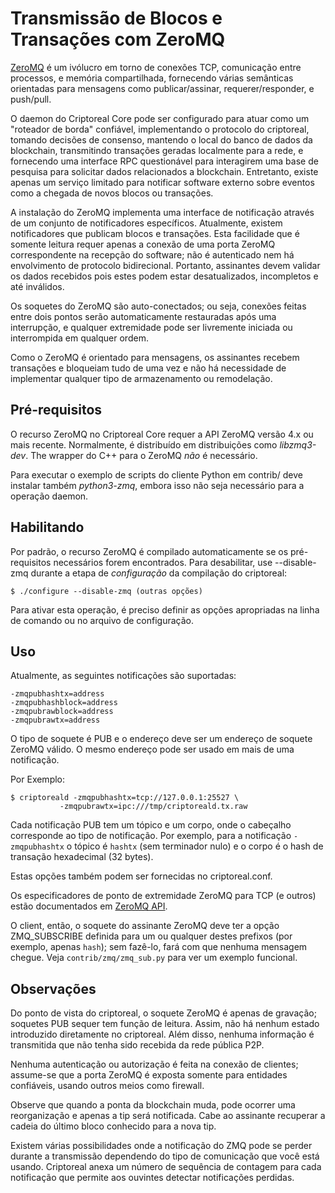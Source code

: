 # Transmissão de Blocos e Transações com ZeroMQ

[ZeroMQ](http://zeromq.org/) é um ivólucro em torno de conexões TCP, comunicação entre processos, e memória compartilhada, fornecendo várias semânticas orientadas para mensagens como publicar/assinar, requerer/responder, e push/pull.

O daemon do Criptoreal Core pode ser configurado para atuar como um "roteador de borda" confiável, implementando o protocolo do criptoreal, tomando decisões de consenso, mantendo o local do banco de dados da blockchain, transmitindo transações geradas localmente para a rede, e fornecendo uma interface RPC questionável para interagirem uma base de pesquisa para solicitar dados relacionados a blockchain. Entretanto, existe apenas um serviço limitado para notificar software externo sobre eventos como a chegada de novos blocos ou transações.

A instalação do ZeroMQ implementa uma interface de notificação através de um conjunto de notificadores específicos. Atualmente, existem notificadores que publicam blocos e transações. Esta facilidade que é somente leitura requer apenas a conexão de uma porta ZeroMQ correspondente na recepção do software; não é autenticado nem há envolvimento de protocolo bidirecional. Portanto, assinantes devem validar os dados recebidos pois estes podem estar desatualizados, incompletos e até inválidos.

Os soquetes do ZeroMQ são auto-conectados; ou seja, conexões feitas entre dois pontos serão automaticamente restauradas após uma interrupção, e qualquer extremidade pode ser livremente iniciada ou interrompida em qualquer ordem.

Como o ZeroMQ é orientado para mensagens, os assinantes recebem transações e bloqueiam tudo de uma vez e não há necessidade de implementar qualquer tipo de armazenamento ou remodelação.

## Pré-requisitos

O recurso ZeroMQ no Criptoreal Core requer a API ZeroMQ versão 4.x ou mais recente. Normalmente, é distribuído em distribuições como *libzmq3-dev*. The wrapper do C++ para o ZeroMQ  *não* é necessário.

Para executar o exemplo de scripts do cliente Python em contrib/ deve instalar também *python3-zmq*, embora isso não seja necessário para a operação daemon.

## Habilitando

Por padrão, o recurso ZeroMQ é compilado automaticamente se os pré-requisitos necessários forem encontrados. Para desabilitar, use --disable-zmq durante a etapa de *configuração* da compilação do criptoreal:

    $ ./configure --disable-zmq (outras opções)

Para ativar esta operação, é preciso definir as opções apropriadas na linha de comando ou no arquivo de configuração.

## Uso

Atualmente, as seguintes notificações são suportadas:

    -zmqpubhashtx=address
    -zmqpubhashblock=address
    -zmqpubrawblock=address
    -zmqpubrawtx=address

O tipo de soquete é PUB e o endereço deve ser um endereço de soquete ZeroMQ válido. O mesmo endereço pode ser usado em mais de uma notificação.

Por Exemplo:

    $ criptoreald -zmqpubhashtx=tcp://127.0.0.1:25527 \
               -zmqpubrawtx=ipc:///tmp/criptoreald.tx.raw

Cada notificação PUB tem um tópico e um corpo, onde o cabeçalho corresponde ao tipo de notificação. Por exemplo, para a notificação `-zmqpubhashtx` o tópico é `hashtx` (sem terminador nulo) e o corpo é o hash de transação hexadecimal (32 bytes).

Estas opções também podem ser fornecidas no criptoreal.conf.

Os especificadores de ponto de extremidade ZeroMQ para TCP (e outros) estão documentados em [ZeroMQ API](http://api.zeromq.org/4-0:_start).

O client, então, o soquete do assinante ZeroMQ deve ter a opção ZMQ_SUBSCRIBE definida para um ou qualquer destes prefixos (por exemplo, apenas `hash`); sem fazê-lo, fará com que nenhuma mensagem chegue. Veja `contrib/zmq/zmq_sub.py` para ver um exemplo funcional.

## Observações

Do ponto de vista do criptoreal, o soquete ZeroMQ é apenas de gravação; soquetes PUB sequer tem função de leitura. Assim, não há nenhum estado introduzido diretamente no criptoreal. Além disso, nenhuma informação é transmitida que não tenha sido recebida da rede pública P2P.

Nenhuma autenticação ou autorização é feita na conexão de clientes; assume-se que a porta ZeroMQ é exposta somente para entidades confiáveis, usando outros meios como firewall.

Observe que quando a ponta da blockchain muda, pode ocorrer uma reorganização e apenas a tip será notificada. Cabe ao assinante recuperar a cadeia do último bloco conhecido para a nova tip.

Existem várias possibilidades onde a notificação do ZMQ pode se perder durante a transmissão dependendo do tipo de comunicação que você está usando. Criptoreal anexa um número de sequência de contagem para cada notificação que permite aos ouvintes detectar notificações perdidas. 
